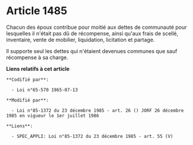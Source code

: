 # Article 1485

Chacun des époux contribue pour moitié aux dettes de communauté pour lesquelles il n'était pas dû de récompense, ainsi qu'aux
frais de scellé, inventaire, vente de mobilier, liquidation, licitation et partage.

Il supporte seul les dettes qui n'étaient devenues communes que sauf récompense à sa charge.

**Liens relatifs à cet article**

	**Codifié par**:

	  - Loi n°65-570 1965-07-13

	**Modifié par**:

	  - Loi n°85-1372 du 23 décembre 1985 - art. 26 () JORF 26 décembre 1985 en vigueur le 1er juillet 1986

	**Liens**:

	  - SPEC_APPLI: Loi n°85-1372 du 23 décembre 1985 - art. 55 (V)
